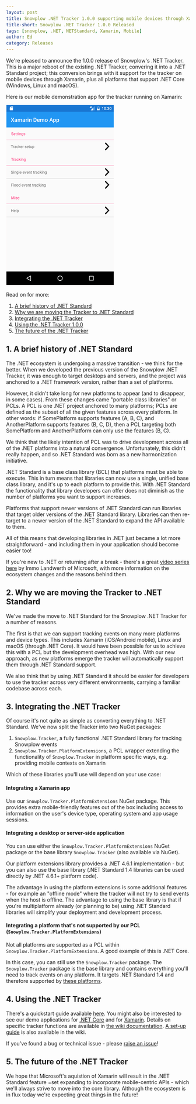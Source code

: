 ```yaml
---
layout: post
title: Snowplow .NET Tracker 1.0.0 supporting mobile devices through Xamarin released
title-short: Snowplow .NET Tracker 1.0.0 Released
tags: [snowplow, .NET, NETStandard, Xamarin, Mobile]
author: Ed
category: Releases
---
```


We're pleased to announce the 1.0.0 release of Snowplow's .NET Tracker. This is a major reboot of the existing .NET Tracker, convering it into a .NET Standard project; this conversion brings with it support for the tracker on mobile devices through Xamarin, plus all platforms that support .NET Core (Windows, Linux and macOS).

Here is our mobile demonstration app for the tracker running on Xamarin:

<img src="/assets/img/blog/2017/02/dotnet-tracker-demo-home-60pc.png"/>

Read on for more:

1. [A brief history of .NET Standard](/blog/2017/02/15/snowplow-dotnet-tracker-1.0.0-released/#history)
2. [Why we are moving the Tracker to .NET Standard](/blog/2017/02/15/snowplow-dotnet-tracker-1.0.0-released/#why-we-are-moving)
3. [Integrating the .NET Tracker](/blog/2017/02/15/snowplow-dotnet-tracker-1.0.0-released/#integration)
4. [Using the .NET Tracker 1.0.0](/blog/2017/02/15/snowplow-dotnet-tracker-1.0.0-released/#use)
5. [The future of the .NET Tracker](/blog/2017/02/15/snowplow-dotnet-tracker-1.0.0-released/#future)

<!--more-->

<h2 id="history">1. A brief history of .NET Standard</h2>

The .NET ecosystem is undergoing a massive transition - we think for the better. When we developed the previous version of the Snowplow .NET Tracker, it was enough to target desktops and servers, and the project was anchored to a .NET framework version, rather than a set of platforms.

However, it didn't take long for new platforms to appear (and to disappear, in some cases). From these changes came "portable class libraries" or PCLs. A PCL is one .NET project anchored to many platforms; PCLs are defined as the subset of all the given features across every platform. In other words: if SomePlatform supports features (A, B, C), and AnotherPlatform supports features (B, C, D), then a PCL targeting both SomePlatform and AnotherPlatform can only use the features (B, C).

We think that the likely intention of PCL was to drive development across all of the .NET platforms into a natural convergence. Unfortunately, this didn't really happen, and so .NET Standard was born as a new harmonization initiative.

.NET Standard is a base class library (BCL) that platforms must be able to execute. This in turn means that libraries can now use a single, unified base class library, and it's up to each platform to provide this. With 
.NET Standard the functionality that library developers can offer does not diminish as the number of platforms you want to support increases.  

Platforms that support newer versions of .NET Standard can run libraries that target older versions of the .NET Standard library. Libraries can then re-target to a newer version of the .NET Standard to expand the API available to them.

All of this means that developing libraries in .NET just became a lot more straightforward - and including them in your application should become easier too!

If you're new to .NET or returning after a break - there's a great [video series here][netstandard-vid] by Immo Landwerth of Microsoft, with more information on the ecosystem changes and the reasons behind them.

<h2 id="why-we-are-moving">2. Why we are moving the Tracker to .NET Standard</h2>

We've made the move to .NET Standard for the Snowplow .NET Tracker for a number of reasons.

The first is that we can support tracking events on many more platforms and device types. This includes Xamarin (iOS/Android mobile), Linux and macOS (through .NET Core). It would have been possible for us to achieve this with a PCL but the development overhead was high. With our new approach, as new platforms emerge the tracker will automatically support them through .NET Standard support.

We also think that by using .NET Standard it should be easier for developers to use the tracker across very different environments, carrying a familiar codebase across each.

<h2 id="integration">3. Integrating the .NET Tracker</h2>

Of course it's not quite as simple as converting everything to .NET Standard. We've now split the Tracker into two NuGet packages:

1. `Snowplow.Tracker`, a fully functional .NET Standard library for tracking Snowplow events
2. `Snowplow.Tracker.PlatformExtensions`, a PCL wrapper extending the functionality of `Snowplow.Tracker` in platform specific ways, e.g. providing mobile contexts on Xamarin

Which of these libraries you'll use will depend on your use case:

#### Integrating a Xamarin app

Use our `Snowplow.Tracker.PlatformExtensions` NuGet package. This provides extra mobile-friendly features out of the box including access to information on the user's device type, operating system and app usage sessions.

#### Integrating a desktop or server-side application

You can use either the `Snowplow.Tracker.PlatformExtensions` NuGet package or the base library `Snowplow.Tracker` (also available via NuGet).

Our platform extensions library provides a .NET 4.6.1 implementation - but you can also use the base library (.NET Standard 1.4 libraries can be used directly by .NET 4.6.1+ platform code). 

The advantage in using the platform extensions is some additional features - for example an "offline mode" where the tracker will not try to send events when the host is offline. The advantage to using the base library
is that if you're multiplatform already (or planning to be) using .NET Standard libraries will simplify your deployment and development process.

#### Integrating a platform that's not supported by our PCL (`Snowplow.Tracker.PlatformExtensions`)

Not all platforms are supported as a PCL within `Snowplow.Tracker.PlatformExtensions`. A good example of this is .NET Core. 

In this case, you can still use the `Snowplow.Tracker` package. The `Snowplow.Tracker` package is the base library and contains everything you'll need to track events on any platform. It targets .NET Standard 1.4 and therefore supported by [these platforms][netstandard-version-matrix].

<h2 id="use">4. Using the .NET Tracker</h2>

There's a quickstart guide available [here][quickstart-guide]. You might also be interested to see our demo applications for [.NET Core][demo-core] and for [Xamarin][mobile-demo]. Details on specific
tracker functions are available in [the wiki documentation][wiki-main]. [A set-up guide][wiki-setup] is also available in the wiki.

If you've found a bug or technical issue - please [raise an issue][issue-tracker]!

<h2 id="future">5. The future of the .NET Tracker</h2>

We hope that Microsoft's aquistion of Xamarin will result in the .NET Standard feature =set expanding to incorporate mobile-centric APIs - which we'll always strive to move into the core library. Although the ecosystem is
in flux today we're expecting great things in the future!

[mobile-demo]: https://github.com/snowplow/snowplow-dotnet-tracker/tree/release/1.0.0/Snowplow.Demo.App/Snowplow.Demo.App
[demo-core]: https://github.com/snowplow/snowplow-dotnet-tracker/blob/release/1.0.0/Snowplow.Demo.Console/Program.cs

[netstandard-vid]: https://www.youtube.com/watch?v=YI4MurjfMn8&index=1&list=PLRAdsfhKI4OWx321A_pr-7HhRNk7wOLLY
[netstandard-version-matrix]: https://github.com/dotnet/standard/blob/master/docs/versions.md

[quickstart-guide]: https://github.com/snowplow/snowplow/wiki/.NET-Tracker-Quickstart-Guide
[wiki-main]: https://github.com/snowplow/snowplow/wiki/.net-tracker
[wiki-setup]: https://github.com/snowplow/snowplow/wiki/.NET-tracker-setup

[issue-tracker]: https://github.com/snowplow/snowplow-dotnet-tracker/issues/new
